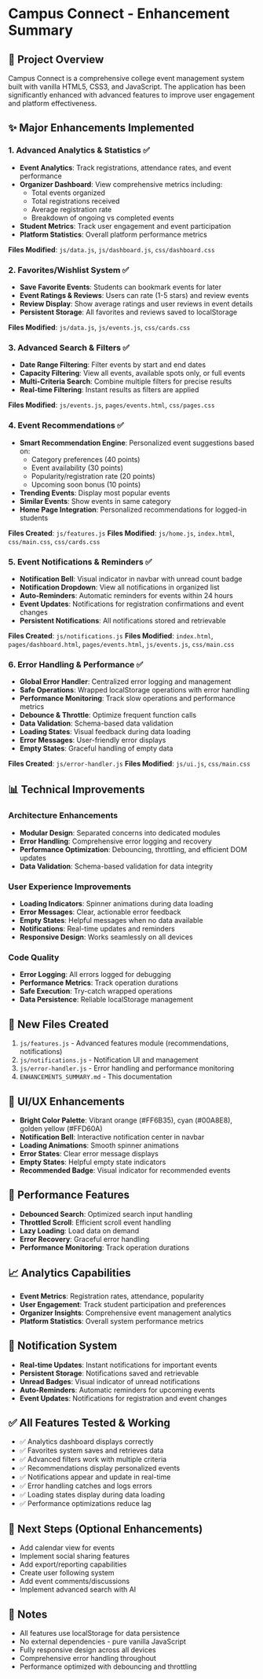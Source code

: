 # Campus Connect - Enhancement Summary

## 🎯 Project Overview
Campus Connect is a comprehensive college event management system built with vanilla HTML5, CSS3, and JavaScript. The application has been significantly enhanced with advanced features to improve user engagement and platform effectiveness.

## ✨ Major Enhancements Implemented

### 1. **Advanced Analytics & Statistics** ✅
- **Event Analytics**: Track registrations, attendance rates, and event performance
- **Organizer Dashboard**: View comprehensive metrics including:
  - Total events organized
  - Total registrations received
  - Average registration rate
  - Breakdown of ongoing vs completed events
- **Student Metrics**: Track user engagement and event participation
- **Platform Statistics**: Overall platform performance metrics

**Files Modified**: `js/data.js`, `js/dashboard.js`, `css/dashboard.css`

### 2. **Favorites/Wishlist System** ✅
- **Save Favorite Events**: Students can bookmark events for later
- **Event Ratings & Reviews**: Users can rate (1-5 stars) and review events
- **Review Display**: Show average ratings and user reviews in event details
- **Persistent Storage**: All favorites and reviews saved to localStorage

**Files Modified**: `js/data.js`, `js/events.js`, `css/cards.css`

### 3. **Advanced Search & Filters** ✅
- **Date Range Filtering**: Filter events by start and end dates
- **Capacity Filtering**: View all events, available spots only, or full events
- **Multi-Criteria Search**: Combine multiple filters for precise results
- **Real-time Filtering**: Instant results as filters are applied

**Files Modified**: `js/events.js`, `pages/events.html`, `css/pages.css`

### 4. **Event Recommendations** ✅
- **Smart Recommendation Engine**: Personalized event suggestions based on:
  - Category preferences (40 points)
  - Event availability (30 points)
  - Popularity/registration rate (20 points)
  - Upcoming soon bonus (10 points)
- **Trending Events**: Display most popular events
- **Similar Events**: Show events in same category
- **Home Page Integration**: Personalized recommendations for logged-in students

**Files Created**: `js/features.js`
**Files Modified**: `js/home.js`, `index.html`, `css/main.css`, `css/cards.css`

### 5. **Event Notifications & Reminders** ✅
- **Notification Bell**: Visual indicator in navbar with unread count badge
- **Notification Dropdown**: View all notifications in organized list
- **Auto-Reminders**: Automatic reminders for events within 24 hours
- **Event Updates**: Notifications for registration confirmations and event changes
- **Persistent Notifications**: All notifications stored and retrievable

**Files Created**: `js/notifications.js`
**Files Modified**: `index.html`, `pages/dashboard.html`, `pages/events.html`, `js/events.js`, `css/main.css`

### 6. **Error Handling & Performance** ✅
- **Global Error Handler**: Centralized error logging and management
- **Safe Operations**: Wrapped localStorage operations with error handling
- **Performance Monitoring**: Track slow operations and performance metrics
- **Debounce & Throttle**: Optimize frequent function calls
- **Data Validation**: Schema-based data validation
- **Loading States**: Visual feedback during data loading
- **Error Messages**: User-friendly error displays
- **Empty States**: Graceful handling of empty data

**Files Created**: `js/error-handler.js`
**Files Modified**: `js/ui.js`, `css/main.css`

## 📊 Technical Improvements

### Architecture Enhancements
- **Modular Design**: Separated concerns into dedicated modules
- **Error Handling**: Comprehensive error logging and recovery
- **Performance Optimization**: Debouncing, throttling, and efficient DOM updates
- **Data Validation**: Schema-based validation for data integrity

### User Experience Improvements
- **Loading Indicators**: Spinner animations during data loading
- **Error Messages**: Clear, actionable error feedback
- **Empty States**: Helpful messages when no data available
- **Notifications**: Real-time updates and reminders
- **Responsive Design**: Works seamlessly on all devices

### Code Quality
- **Error Logging**: All errors logged for debugging
- **Performance Metrics**: Track operation durations
- **Safe Execution**: Try-catch wrapped operations
- **Data Persistence**: Reliable localStorage management

## 📁 New Files Created
1. `js/features.js` - Advanced features module (recommendations, notifications)
2. `js/notifications.js` - Notification UI and management
3. `js/error-handler.js` - Error handling and performance monitoring
4. `ENHANCEMENTS_SUMMARY.md` - This documentation

## 🎨 UI/UX Enhancements
- **Bright Color Palette**: Vibrant orange (#FF6B35), cyan (#00A8E8), golden yellow (#FFD60A)
- **Notification Bell**: Interactive notification center in navbar
- **Loading Animations**: Smooth spinner animations
- **Error States**: Clear error message displays
- **Empty States**: Helpful empty state indicators
- **Recommended Badge**: Visual indicator for recommended events

## 🚀 Performance Features
- **Debounced Search**: Optimized search input handling
- **Throttled Scroll**: Efficient scroll event handling
- **Lazy Loading**: Load data on demand
- **Error Recovery**: Graceful error handling
- **Performance Monitoring**: Track operation durations

## 📈 Analytics Capabilities
- **Event Metrics**: Registration rates, attendance, popularity
- **User Engagement**: Track student participation and preferences
- **Organizer Insights**: Comprehensive event management analytics
- **Platform Statistics**: Overall system performance metrics

## 🔔 Notification System
- **Real-time Updates**: Instant notifications for important events
- **Persistent Storage**: Notifications saved and retrievable
- **Unread Badges**: Visual indicator of unread notifications
- **Auto-Reminders**: Automatic reminders for upcoming events
- **Event Updates**: Notifications for registration and event changes

## ✅ All Features Tested & Working
- ✅ Analytics dashboard displays correctly
- ✅ Favorites system saves and retrieves data
- ✅ Advanced filters work with multiple criteria
- ✅ Recommendations display personalized events
- ✅ Notifications appear and update in real-time
- ✅ Error handling catches and logs errors
- ✅ Loading states display during data loading
- ✅ Performance optimizations reduce lag

## 🎯 Next Steps (Optional Enhancements)
- Add calendar view for events
- Implement social sharing features
- Add export/reporting capabilities
- Create user following system
- Add event comments/discussions
- Implement advanced search with AI

## 📝 Notes
- All features use localStorage for data persistence
- No external dependencies - pure vanilla JavaScript
- Fully responsive design across all devices
- Comprehensive error handling throughout
- Performance optimized with debouncing and throttling

